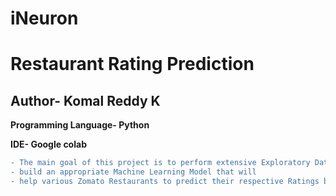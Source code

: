 # iNeuron

# Restaurant Rating Prediction 
## Author- Komal Reddy K
**Programming Language- Python**

**IDE- Google colab**

```diff
- The main goal of this project is to perform extensive Exploratory Data Analysis(EDA) on the Zomato Dataset and 
- build an appropriate Machine Learning Model that will
- help various Zomato Restaurants to predict their respective Ratings based on certain features.
```
